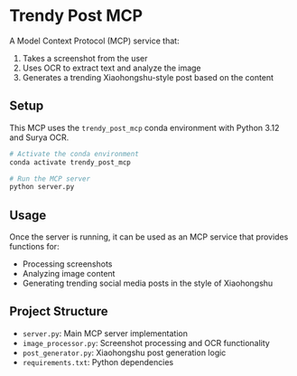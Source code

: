 # Trendy Post MCP

A Model Context Protocol (MCP) service that:
1. Takes a screenshot from the user
2. Uses OCR to extract text and analyze the image
3. Generates a trending Xiaohongshu-style post based on the content

## Setup

This MCP uses the `trendy_post_mcp` conda environment with Python 3.12 and Surya OCR.

```bash
# Activate the conda environment
conda activate trendy_post_mcp

# Run the MCP server
python server.py
```

## Usage

Once the server is running, it can be used as an MCP service that provides functions for:
- Processing screenshots
- Analyzing image content
- Generating trending social media posts in the style of Xiaohongshu

## Project Structure

- `server.py`: Main MCP server implementation
- `image_processor.py`: Screenshot processing and OCR functionality
- `post_generator.py`: Xiaohongshu post generation logic
- `requirements.txt`: Python dependencies
